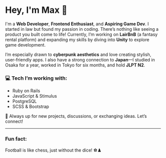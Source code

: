 # Hey, I'm Max 👋  

I'm a **Web Developer**, **Frontend Enthusiast**, and **Aspiring Game Dev**.
I started in law but found my passion in coding. There’s nothing like seeing a product you built come to life! Currently, I’m working on **LairBnB** (a fantasy rental platform) and expanding my skills by diving into **Unity** to explore game development.

I’m especially drawn to **cyberpunk aesthetics** and love creating stylish, user-friendly apps. 
I also have a strong connection to **Japan**—I studied in Osaka for a year, worked in Tokyo for six months, and hold **JLPT N2**.

### 💻 Tech I’m working with:
- Ruby on Rails
- JavaScript & Stimulus
- PostgreSQL
- SCSS & Bootstrap

🚀 Always up for new projects, discussions, or exchanging ideas. Let’s connect!

---

### Fun fact:
Football is like chess, just without the dice! ⚽♟️
